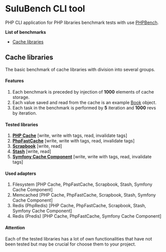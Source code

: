 # SuluBench CLI tool
PHP CLI application for PHP libraries benchmark tests with use [PHPBench](https://phpbench.readthedocs.io).

**List of benchmarks**
* [Cache libraries](#cache-libraries)

## Cache libraries
The basic benchmark of cache libraries with division into several groups.

#### Features
1. Each benchmark is preceded by injection of **1000** elements of cache storage.
2. Each value saved and read from the cache is an example [Book](src/Model/Book.php) object.
3. Each task in the benchmark is performed by **5** iteration and **1000** revs by iteration.

#### Tested libraries
1. **[PHP Cache](https://www.php-cache.com/)** [write, write with tags, read, invalidate tags]
2. **[PhpFastCache](https://www.phpfastcache.com/)** [write, write with tags, read, invalidate tags]
3. **[Scrapbook](https://www.scrapbook.cash/)** [write, read]
4. **[Stash](https://www.stashphp.com/)** [write, read]
5. **[Symfony Cache Component](https://github.com/symfony/cache)** [write, write with tags, read, invalidate tags]

#### Used adapters
1. Filesystem [PHP Cache, PhpFastCache, Scrapbook, Stash, Symfony Cache Component]
2. Memcached [PHP Cache, PhpFastCache, Scrapbook, Stash, Symfony Cache Component]
3. Redis (PhpRedis) [PHP Cache, PhpFastCache, Scrapbook, Stash, Symfony Cache Component]
4. Redis (Predis) [PHP Cache, PhpFastCache, Symfony Cache Component]

#### Attention
Each of the tested libraries has a lot of own functionalities that have not been tested but may be crucial for choose them to your project.
